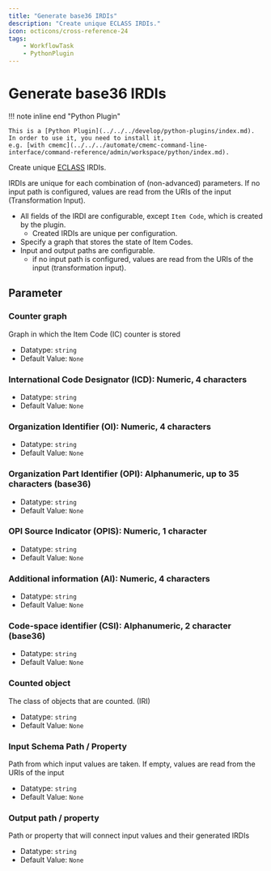 ```yaml
---
title: "Generate base36 IRDIs"
description: "Create unique ECLASS IRDIs."
icon: octicons/cross-reference-24
tags: 
    - WorkflowTask
    - PythonPlugin
---
```

# Generate base36 IRDIs
<!-- This file was generated - DO NOT CHANGE IT MANUALLY -->

!!! note inline end "Python Plugin"

    This is a [Python Plugin](../../../develop/python-plugins/index.md).
    In order to use it, you need to install it,
    e.g. [with cmemc](../../../automate/cmemc-command-line-interface/command-reference/admin/workspace/python/index.md).

Create unique
[ECLASS](https://eclass.eu/support/technical-specification/structure-and-elements/irdi) IRDIs.

IRDIs are unique for each combination of (non-advanced) parameters.
If no input path is configured, values are read from the URIs of the input (Transformation Input).

- All fields of the IRDI are configurable, except `Item Code`, which is created by the plugin.
  - Created IRDIs are unique per configuration.
- Specify a graph that stores the state of Item Codes.
- Input and output paths are configurable.
  - if no input path is configured, values are read from the URIs of the input
    (transformation input).


## Parameter

### Counter graph

Graph in which the Item Code (IC) counter is stored

- Datatype: `string`
- Default Value: `None`



### International Code Designator (ICD): Numeric, 4 characters



- Datatype: `string`
- Default Value: `None`



### Organization Identifier (OI): Numeric, 4 characters



- Datatype: `string`
- Default Value: `None`



### Organization Part Identifier (OPI): Alphanumeric, up to 35 characters (base36)



- Datatype: `string`
- Default Value: `None`



### OPI Source Indicator (OPIS): Numeric, 1 character



- Datatype: `string`
- Default Value: `None`



### Additional information (AI): Numeric, 4 characters



- Datatype: `string`
- Default Value: `None`



### Code-space identifier (CSI): Alphanumeric, 2 character (base36)



- Datatype: `string`
- Default Value: `None`



### Counted object

The class of objects that are counted. (IRI)

- Datatype: `string`
- Default Value: `None`



### Input Schema Path / Property

Path from which input values are taken. If empty, values are read from the URIs of the input

- Datatype: `string`
- Default Value: `None`



### Output path / property

Path or property that will connect input values and their generated IRDIs

- Datatype: `string`
- Default Value: `None`



